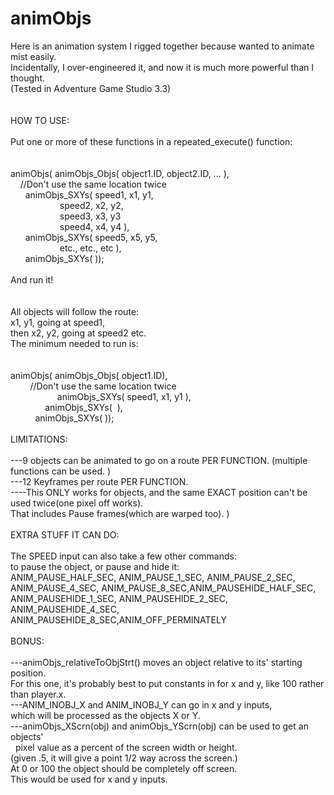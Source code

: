 # animObjs
Here is an animation system I rigged together because wanted to animate mist easily. <br />
Incidentally, I over-engineered it, and now it is much more powerful than I thought. <br />
(Tested in Adventure Game Studio 3.3)<br />
 <br /> <br />
HOW TO USE: <br /> <br />
Put one or more of these functions in a repeated_execute() function: <br />
 <br /> <br />
animObjs( animObjs_Objs( object1.ID, object2.ID, ... ),  <br />
     //Don't use the same location twice <br />
       animObjs_SXYs( speed1, x1, y1, <br />
                     speed2, x2, y2,  <br />
                     speed3, x3, y3 <br />
                     speed4, x4, y4 ), <br />
       animObjs_SXYs( speed5, x5, y5, <br />
                     etc., etc., etc ),  <br />
       animObjs_SXYs( )); <br />
        <br />
And run it! <br />
 <br /> <br />
All objects will follow the route: <br />
x1, y1, going at speed1, <br />
then x2, y2, going at speed2 etc. <br />
The minimum needed to run is: <br />
 <br /> <br />
animObjs( animObjs_Objs( object1.ID), <br />
         //Don't use the same location twice    <br />         
            animObjs_SXYs( speed1, x1, y1 ),          <br />   
            animObjs_SXYs(  ),          <br />
            animObjs_SXYs( )); <br />
             <br />
LIMITATIONS: <br /> <br />
---9 objects can be animated to go on a route PER FUNCTION. (multiple functions can be used. ) <br /> 
---12 Keyframes per route PER FUNCTION.  <br />
----This ONLY works for objects, and the same EXACT position can't be used twice(one pixel off works). <br /> 
That includes Pause frames(which are warped too). ) <br />
 <br />
EXTRA STUFF IT CAN DO: <br /> <br />
The SPEED input can also take a few other commands: <br />
to pause the object, or pause and hide it: <br />
ANIM_PAUSE_HALF_SEC, ANIM_PAUSE_1_SEC, ANIM_PAUSE_2_SEC, ANIM_PAUSE_4_SEC, ANIM_PAUSE_8_SEC,ANIM_PAUSEHIDE_HALF_SEC, ANIM_PAUSEHIDE_1_SEC, ANIM_PAUSEHIDE_2_SEC, ANIM_PAUSEHIDE_4_SEC, ANIM_PAUSEHIDE_8_SEC,ANIM_OFF_PERMINATELY
 <br /> <br />
BONUS: <br /> <br />
---animObjs_relativeToObjStrt() moves an object relative to its' starting position. <br />
For this one, it's probably best to put constants in for x and y, like 100 rather than player.x. <br /> 
---ANIM_INOBJ_X and ANIM_INOBJ_Y can go in x and y inputs,  <br />
which will be processed as the objects X or Y.  <br />
---animObjs_XScrn(obj) and animObjs_YScrn(obj) can be used to get an objects' <br />  
pixel value as a percent of the screen width or height.  <br />
(given .5, it will give a point 1/2 way across the screen.) <br />
At 0 or 100 the object should be completely off screen.  <br />
This would be used for x and y inputs.  <br />


